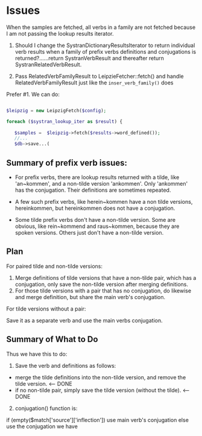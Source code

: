# Issues

When the samples are fetched, all verbs in a family are not fetched because I am not passing the lookup results iterator.

1. Should I change the SystranDictionaryResultsIterator to return individual verb results when a family of prefix verbs definitions and conjugations
is returned?......return SystranVerbResult and thereafter return SystranRelatedVerbResult.

2. Pass RelatedVerbFamilyResult to LeipzieFetcher::fetch() and handle RelatedVerbFamilyResult just like the `inser_verb_family()` does

Prefer #1. We can do:

```php

$leipzig = new LeipzigFetch($config);

foreach ($systran_lookup_iter as $result) {
   
   $samples =  $leipzig->fetch($results->word_defined());
   //...
   $db->save...(
```

## Summary of prefix verb issues:

* For prefix verbs, there are lookup results returned with a tilde, like 'an~kommen', and a non-tilde version 'ankommen'. Only 'ankommen' has the conjugation. Their definitions are sometimes repeated.

* A few such prefix verbs, like herein~kommen have a non tilde versions, hereinkommen, but hereinkommen does not have a conjugation.

* Some tilde prefix verbs don't have a non-tilde version. Some are obvious, like rein~kommend and raus~kommen, because they are spoken versions. Others just don't have a non-tilde version.

## Plan

For paired tilde and non-tilde versions:

1. Merge definitions of tilde versions that have a non-tilde pair, which has a conjugation, only save the non-tilde version after merging definitions.
2. For those tilde versions with a pair that has no conjugation, do likewise and merge definition, but share the main verb's conjugation.

For tilde versions without a pair:

Save it as a separate verb and use the main verbs conjugation.

## Summary of What to Do

Thus we have this to do:

1. Save the verb and definitions as follows:
- merge the tilde definitions into the non-tilde version, and remove the tilde version. <-- DONE
- if no non-tilde pair, simply save the tilde version (without the tilde). <--DONE

2. conjugation() function is:

  if (empty($match['source']['inflection'])
       use main verb's conjugation
  else
       use the conjugation we have
